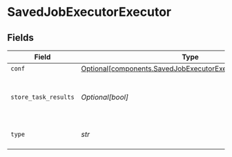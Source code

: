 # SavedJobExecutorExecutor


## Fields

| Field                                                                                                                                | Type                                                                                                                                 | Required                                                                                                                             | Description                                                                                                                          |
| ------------------------------------------------------------------------------------------------------------------------------------ | ------------------------------------------------------------------------------------------------------------------------------------ | ------------------------------------------------------------------------------------------------------------------------------------ | ------------------------------------------------------------------------------------------------------------------------------------ |
| `conf`                                                                                                                               | [Optional[components.SavedJobExecutorExecutorSpecificSettings]](../../models/components/savedjobexecutorexecutorspecificsettings.md) | :heavy_minus_sign:                                                                                                                   | N/A                                                                                                                                  |
| `store_task_results`                                                                                                                 | *Optional[bool]*                                                                                                                     | :heavy_minus_sign:                                                                                                                   | Determines whether or not to write task results to disk.                                                                             |
| `type`                                                                                                                               | *str*                                                                                                                                | :heavy_check_mark:                                                                                                                   | The type of executor to run.                                                                                                         |